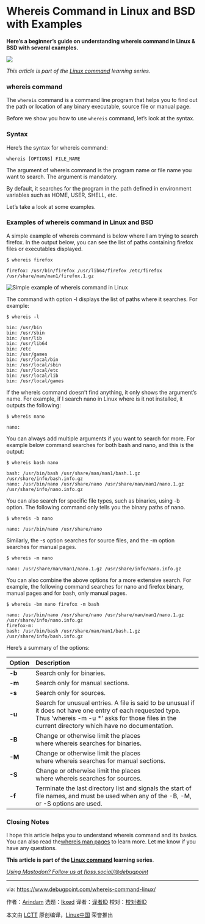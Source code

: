 [#]: subject: "Whereis Command in Linux and BSD with Examples"
[#]: via: "https://www.debugpoint.com/whereis-command-linux/"
[#]: author: "Arindam https://www.debugpoint.com/author/admin1/"
[#]: collector: "lkxed"
[#]: translator: "geekpi"
[#]: reviewer: " "
[#]: publisher: " "
[#]: url: " "

Whereis Command in Linux and BSD with Examples
======

**Here’s a beginner’s guide on understanding whereis command in Linux & BSD with several examples.**

![][1]

_This article is part of the [Linux command][2] learning series._

### whereis command

The `whereis` command is a command line program that helps you to find out the path or location of any binary executable, source file or manual page.

Before we show you how to use `whereis` command, let’s look at the syntax.

### Syntax

Here’s the syntax for whereis command:

```
whereis [OPTIONS] FILE_NAME
```

The argument of whereis command is the program name or file name you want to search. The argument is mandatory.

By default, it searches for the program in the path defined in environment variables such as HOME, USER, SHELL, etc.

Let’s take a look at some examples.

### Examples of whereis command in Linux and BSD

A simple example of whereis command is below where I am trying to search firefox. In the output below, you can see the list of paths containing firefox files or executables displayed.

```
$ whereis firefox

firefox: /usr/bin/firefox /usr/lib64/firefox /etc/firefox /usr/share/man/man1/firefox.1.gz
```

![Simple example of whereis command in Linux][3]

The command with option -l displays the list of paths where it searches. For example:

```
$ whereis -l

bin: /usr/bin
bin: /usr/sbin
bin: /usr/lib
bin: /usr/lib64
bin: /etc
bin: /usr/games
bin: /usr/local/bin
bin: /usr/local/sbin
bin: /usr/local/etc
bin: /usr/local/lib
bin: /usr/local/games
```

If the whereis command doesn’t find anything, it only shows the argument’s name. For example, if I search nano in Linux where is it not installed, it outputs the following:

```
$ whereis nano
```

```
nano:
```

You can always add multiple arguments if you want to search for more. For example below command searches for both bash and nano, and this is the output:

```
$ whereis bash nano

bash: /usr/bin/bash /usr/share/man/man1/bash.1.gz /usr/share/info/bash.info.gz
nano: /usr/bin/nano /usr/share/nano /usr/share/man/man1/nano.1.gz /usr/share/info/nano.info.gz
```

You can also search for specific file types, such as binaries, using -b option. The following command only tells you the binary paths of nano.

```
$ whereis -b nano

nano: /usr/bin/nano /usr/share/nano
```

Similarly, the -s option searches for source files, and the -m option searches for manual pages.

```
$ whereis -m nano

nano: /usr/share/man/man1/nano.1.gz /usr/share/info/nano.info.gz
```

You can also combine the above options for a more extensive search. For example, the following command searches for nano and firefox binary, manual pages and for bash, only manual pages.

```
$ whereis -bm nano firefox -m bash

nano: /usr/bin/nano /usr/share/nano /usr/share/man/man1/nano.1.gz /usr/share/info/nano.info.gz
firefox-m:
bash: /usr/bin/bash /usr/share/man/man1/bash.1.gz /usr/share/info/bash.info.gz
```

Here’s a summary of the options:

| Option | Description |
| :- | :- |
| **-b** | Search only for binaries. |
| **-m** | Search only for manual sections. |
| **-s** | Search only for sources. |
| **-u** | Search for unusual entries. A file is said to be unusual if it does not have one entry of each requested type. Thus ‘whereis -m -u *’ asks for those files in the current directory which have no documentation. |
| **-B** | Change or otherwise limit the places where whereis searches for binaries. |
| **-M** | Change or otherwise limit the places where whereis searches for manual sections. |
| **-S** | Change or otherwise limit the places where whereis searches for sources. |
| **-f** | Terminate the last directory list and signals the start of file names, and must be used when any of the -B, -M, or -S options are used. |

### Closing Notes

I hope this article helps you to understand whereis command and its basics. You can also read the[whereis man pages][4] to learn more. Let me know if you have any questions.

**This article is part of the [Linux command][2] learning series**.

[_Using Mastodon? Follow us at floss.social/@debugpoint_][5]

--------------------------------------------------------------------------------

via: https://www.debugpoint.com/whereis-command-linux/

作者：[Arindam][a]
选题：[lkxed][b]
译者：[译者ID](https://github.com/译者ID)
校对：[校对者ID](https://github.com/校对者ID)

本文由 [LCTT](https://github.com/LCTT/TranslateProject) 原创编译，[Linux中国](https://linux.cn/) 荣誉推出

[a]: https://www.debugpoint.com/author/admin1/
[b]: https://github.com/lkxed
[1]: https://www.debugpoint.com/wp-content/uploads/2023/01/whereis-head.jpg
[2]: https://www.debugpoint.com/category/linux-commands
[3]: https://www.debugpoint.com/wp-content/uploads/2023/01/Simple-example-of-whereis-command-in-Linux.jpg
[4]: https://linux.die.net/man/1/whereis
[5]: https://floss.social/@debugpoint
